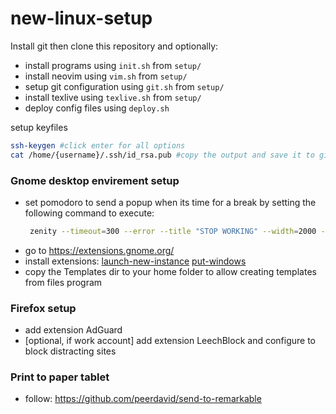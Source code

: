 # new-linux-setup

Install git then clone this repository and optionally:
- install programs  using `init.sh` from `setup/`
- install neovim using `vim.sh` from `setup/` 
- setup git configuration using `git.sh` from `setup/` 
- install texlive using `texlive.sh` from `setup/`
- deploy config files using `deploy.sh`

setup keyfiles
```bash
ssh-keygen #click enter for all options
cat /home/{username}/.ssh/id_rsa.pub #copy the output and save it to github
```

### Gnome desktop envirement setup
- set pomodoro to send a popup when its time for a break by setting the following command to execute:
  ```bash
   zenity --timeout=300 --error --title "STOP WORKING" --width=2000 --height=500 --text="**Its time for a break, please stop, it can wait**"
  ```
- go to https://extensions.gnome.org/
- install extensions: [launch-new-instance](https://extensions.gnome.org/extension/600/launch-new-instance/) [put-windows](https://extensions.gnome.org/extension/39/put-windows/)
- copy the Templates dir to your home folder to allow creating templates from files program

### Firefox setup
- add extension AdGuard
- [optional, if work account] add extension LeechBlock and configure to block distracting sites

### Print to paper tablet
- follow: https://github.com/peerdavid/send-to-remarkable
